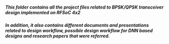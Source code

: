 ##### This folder contains all the project files related to BPSK/QPSK transceiver design implemented on RFSoC 4x2
##### In addition, it also contains different documents and presentations related to design workflow, possible design workflow for DNN based designs and research papers that were referred.
